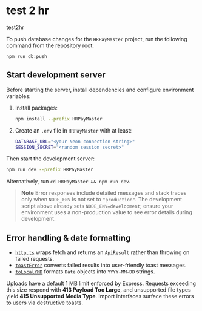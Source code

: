# test 2 hr
test2hr

To push database changes for the `HRPayMaster` project, run the following command from the repository root:

```
npm run db:push
```

## Start development server

Before starting the server, install dependencies and configure environment variables:

1. Install packages:

   ```bash
   npm install --prefix HRPayMaster
   ```

2. Create an `.env` file in `HRPayMaster` with at least:

   ```bash
   DATABASE_URL="<your Neon connection string>"
   SESSION_SECRET="<random session secret>"
   ```

Then start the development server:

```bash
npm run dev --prefix HRPayMaster
```

Alternatively, run `cd HRPayMaster && npm run dev`.

> **Note**
> Error responses include detailed messages and stack traces only when `NODE_ENV` is not set to `"production"`. The development script above already sets `NODE_ENV=development`; ensure your environment uses a non-production value to see error details during development.

## Error handling & date formatting

- [`http.ts`](HRPayMaster/client/src/lib/http.ts) wraps fetch and returns an `ApiResult` rather than throwing on failed requests.
- [`toastError`](HRPayMaster/client/src/lib/toastError.ts) converts failed results into user-friendly toast messages.
- [`toLocalYMD`](HRPayMaster/client/src/lib/date.ts) formats `Date` objects into `YYYY-MM-DD` strings.

Uploads have a default 1 MB limit enforced by Express. Requests exceeding this size respond with **413 Payload Too Large**, and unsupported file types yield **415 Unsupported Media Type**. Import interfaces surface these errors to users via destructive toasts.
